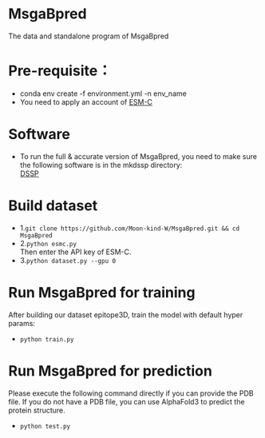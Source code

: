 # MsgaBpred
The data and standalone program of MsgaBpred
# Pre-requisite：
* conda env create -f environment.yml -n env_name
* You need to apply an account of [ESM-C](https://forge.evolutionaryscale.ai)
# Software
* To run the full & accurate version of MsgaBpred, you need to make sure the following software is in the mkdssp directory:<br> [DSSP](https://github.com/cmbi/dssp)
# Build dataset
*  1.``git clone https://github.com/Moon-kind-W/MsgaBpred.git && cd MsgaBpred``
*  2.``python esmc.py``
<br>Then enter the API key of ESM-C.
*  3.``python dataset.py --gpu 0``
# Run MsgaBpred for training
After building our dataset epitope3D, train the model with default hyper params:
* ``python train.py``
# Run MsgaBpred for prediction
Please execute the following command directly if you can provide the PDB file.
If you do not have a PDB file, you can use AlphaFold3 to predict the protein structure.
* ``python test.py``
